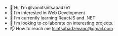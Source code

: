- 👋 Hi, I’m @vanotsintsabadze1
- 👀 I’m interested in Web Development
- 🌱 I’m currently learning ReactJS and .NET
- 💞️ I’m looking to collaborate on interesting projects.
- 📫 How to reach me tsintsabadzevano@gmail.com

<!---
vanotsintsabadze1/vanotsintsabadze1 is a ✨ special ✨ repository because its `README.md` (this file) appears on your GitHub profile.
You can click the Preview link to take a look at your changes.
--->
